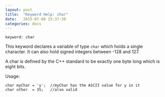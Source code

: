 ```yaml
---
layout: post
title:  "Keyword Help: char"
date:   2015-07-08 15:37:30
categories: docs
---
```


	keyword: char

This keyword declares a variable of type `char` which holds a single character. It can also hold signed integers between -128 and 127.

A char is defined by the C++ standard to be exactly one byte long which is eight bits.

Usage:

	char myChar = 'y'; 	//myChar has the ASCII value for y in it
	char other	= 35;	//also valid

